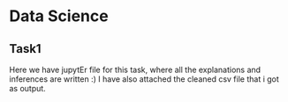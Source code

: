 # Data Science
## Task1
Here we have jupytEr file for this task, where all the explanations and inferences are written :)
I have also attached the cleaned csv file that i got as output.
